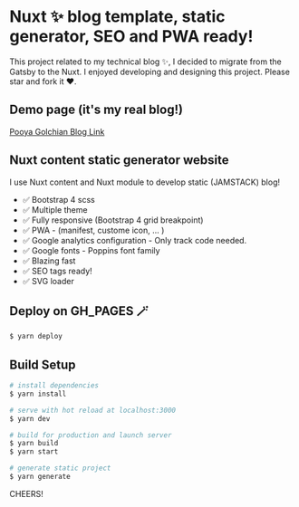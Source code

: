 # Nuxt ✨ blog template, static generator, SEO and PWA ready!

This project related to my technical blog ✨, I decided to migrate from the Gatsby to the Nuxt.
I enjoyed developing and designing this project. Please star and fork it ♥️.

## Demo page (it's my real blog!)

[Pooya Golchian Blog Link](https://pooyaholchian.ir)

## Nuxt content static generator website

I use Nuxt content and Nuxt module to develop static (JAMSTACK) blog!

- ✅ Bootstrap 4 scss
- ✅ Multiple theme
- ✅ Fully responsive (Bootstrap 4 grid breakpoint)
- ✅ PWA - (manifest, custome icon, ... )
- ✅ Google analytics configuration - Only track code needed.
- ✅ Google fonts - Poppins font family
- ✅ Blazing fast
- ✅ SEO tags ready!
- ✅ SVG loader

## Deploy on GH_PAGES 🪄

```bash
$ yarn deploy
```

## Build Setup

```bash
# install dependencies
$ yarn install

# serve with hot reload at localhost:3000
$ yarn dev

# build for production and launch server
$ yarn build
$ yarn start

# generate static project
$ yarn generate
```

CHEERS!
